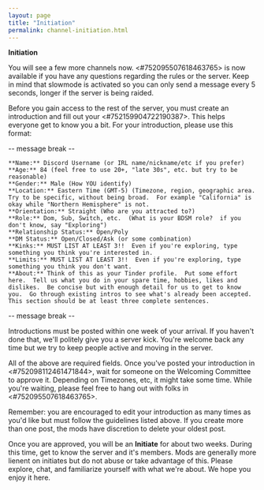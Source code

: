 ```yaml
---
layout: page
title: "Initiation"
permalink: channel-initiation.html
---
```


**__Initiation__**

You will see a few more channels now.  <#752095507618463765> is now available if you have any questions regarding the rules or the server.  Keep in mind that slowmode is activated so you can only send a message every 5 seconds, longer if the server is being raided.

Before you gain access to the rest of the server, you must create an introduction and fill out your <#752159904722190387>.  This helps everyone get to know you a bit.  For your introduction, please use this format:

-- message break --

```
**Name:** Discord Username (or IRL name/nickname/etc if you prefer)
**Age:** 84 (feel free to use 20+, "late 30s", etc. but try to be reasonable)
**Gender:** Male (How YOU identify)
**Location:** Eastern Time (GMT-5) (Timezone, region, geographic area.  Try to be specific, without being broad.  For example "California" is okay while "Northern Hemisphere" is not.
**Orientation:** Straight (Who are you attracted to?)
**Role:** Dom, Sub, Switch, etc.  (What is your BDSM role?  if you don't know, say "Exploring")
**Relationship Status:** Open/Poly 
**DM Status:** Open/Closed/Ask (or some combination)
**Kinks:** MUST LIST AT LEAST 3!!  Even if you're exploring, type something you think you're interested in.
**Limits:** MUST LIST AT LEAST 3!!  Even if you're exploring, type something you think you don't want.
**About:** Think of this as your Tinder profile.  Put some effort here.  Tell us what you do in your spare time, hobbies, likes and dislikes.  Be concise but with enough detail for us to get to know you.  Go through existing intros to see what's already been accepted.  This section should be at least three complete sentences.

```

-- message break --

Introductions must be posted within one week of your arrival.  If you haven't done that, we'll politely give you a server kick.  You're welcome back any time but we try to keep people active and moving in the server.

All of the above are required fields.  Once you've posted your introduction in <#752098112461471844>, wait for someone on the Welcoming Committee to approve it.  Depending on Timezones, etc, it might take some time.  While you're waiting, please feel free to hang out with folks in <#752095507618463765>.

Remember: you are encouraged to edit your introduction as many times as you'd like but must follow the guidelines listed above.  If you create more than one post, the mods have discretion to delete your oldest post.

Once you are approved, you will be an **Initiate** for about two weeks.  During this time, get to know the server and it's members.  Mods are generally more lienent on initiates but do not abuse or take advantage of this.  Please explore, chat, and familiarize yourself with what we're about.  We hope you enjoy it here.
